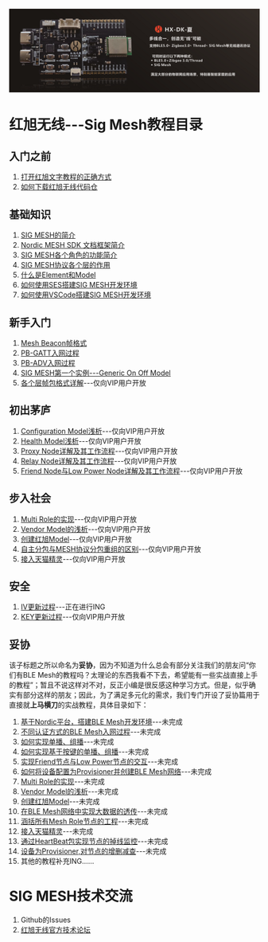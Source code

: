 <!--
 * @Description: The index of HX Mesh Tutorials
 * @Author: Helon CHEN
 * @Date: 2019-07-27 18:02:49
 * @LastEditTime: 2020-08-20 09:58:26
 * @LastEditors: Please set LastEditors
 -->
[![](./Material%20library/HX_DK_LOGO_Brochure.png)](https://shop166249478.taobao.com/?spm=2013.1.1000126.2.83541257ISvzi3)

# 红旭无线---Sig Mesh教程目录
## 入门之前
1. [打开红旭文字教程的正确方式](./入门之前/打开红旭文字教程的正确方式.md)
2. [如何下载红旭无线代码仓](./入门之前/如何下载红旭无线代码仓.md)
## 基础知识
1. [SIG MESH的简介](./%E5%9F%BA%E7%A1%80%E7%9F%A5%E8%AF%86/SIG%20MESH%E7%AE%80%E4%BB%8B.md)
2. [Nordic MESH SDK 文档框架简介](./%E5%9F%BA%E7%A1%80%E7%9F%A5%E8%AF%86/Nordic%20MESH%20SDK%20%E6%96%87%E6%A1%A3%E6%A1%86%E6%9E%B6%E7%AE%80%E4%BB%8B.md)
3. [SIG MESH各个角色的功能简介](./%E5%9F%BA%E7%A1%80%E7%9F%A5%E8%AF%86/SIG%20MESH%E5%90%84%E4%B8%AA%E8%A7%92%E8%89%B2%E7%9A%84%E5%8A%9F%E8%83%BD%E7%AE%80%E4%BB%8B.md)
4. [SIG MESH协议各个层的作用](./%E5%9F%BA%E7%A1%80%E7%9F%A5%E8%AF%86/SIG%20MESH%E5%8D%8F%E8%AE%AE%E5%90%84%E4%B8%AA%E5%B1%82%E7%9A%84%E4%BD%9C%E7%94%A8.md)
5. [什么是Element和Model](./%E5%9F%BA%E7%A1%80%E7%9F%A5%E8%AF%86/%E4%BB%80%E4%B9%88%E6%98%AFElement%E5%92%8CModel.md)
6. [如何使用SES搭建SIG MESH开发环境](./%E5%9F%BA%E7%A1%80%E7%9F%A5%E8%AF%86/%E5%A6%82%E4%BD%95%E4%BD%BF%E7%94%A8SES%E6%90%AD%E5%BB%BASIG%20MESH%E5%BC%80%E5%8F%91%E7%8E%AF%E5%A2%83.md)
7. [如何使用VSCode搭建SIG MESH开发环境](./%E5%9F%BA%E7%A1%80%E7%9F%A5%E8%AF%86/%E5%A6%82%E4%BD%95%E4%BD%BF%E7%94%A8VSCode%E6%90%AD%E5%BB%BASIG%20MESH%E5%BC%80%E5%8F%91%E7%8E%AF%E5%A2%83.md)

## 新手入门
1. [Mesh Beacon帧格式](./%E6%96%B0%E6%89%8B%E5%85%A5%E9%97%A8/Mesh%20Beacon%E5%B8%A7%E6%A0%BC%E5%BC%8F.md)
1. [PB-GATT入网过程](./%E6%96%B0%E6%89%8B%E5%85%A5%E9%97%A8/PB-GATT%E5%85%A5%E7%BD%91%E8%BF%87%E7%A8%8B.md)
1. [PB-ADV入网过程](./%E6%96%B0%E6%89%8B%E5%85%A5%E9%97%A8/PB-ADV%E5%85%A5%E7%BD%91%E8%BF%87%E7%A8%8B.md)
1. [SIG MESH第一个实例---Generic On Off Model](./新手入门/SIG%20MESH第一个实例---Generic%20On%20Off%20Model.md)
1. [各个层帧包格式详解]()---仅向VIP用户开放

## 初出茅庐
1. [Configuration Model浅析]()---仅向VIP用户开放
1. [Health Model浅析]()---仅向VIP用户开放
1. [Proxy Node详解及其工作流程]()---仅向VIP用户开放
1. [Relay Node详解及其工作流程]()---仅向VIP用户开放
1. [Friend Node与Low Power Node详解及其工作流程]()---仅向VIP用户开放

## 步入社会
1. [Multi Role的实现]()---仅向VIP用户开放
1. [Vendor Model的浅析]()---仅向VIP用户开放
1. [创建红旭Model]()---仅向VIP用户开放
1. [自主分包与MESH协议分包重组的区别]()---仅向VIP用户开放
1. [接入天猫精灵]()---仅向VIP用户开放

## 安全
1. [IV更新过程]()---正在进行ING
1. [KEY更新过程]()---仅向VIP用户开放

## 妥协
该子标题之所以命名为**妥协**，因为不知道为什么总会有部分关注我们的朋友问“你们有BLE Mesh的教程吗？太理论的东西我看不下去，希望能有一些实战直接上手的教程”；暂且不说这样对不对，反正小编是很反感这种学习方式。但是，似乎确实有部分这样的朋友；因此，为了满足多元化的需求，我们专门开设了妥协篇用于直接就**上马横刀**的实战教程，具体目录如下：
1. [基于Nordic平台，搭建BLE Mesh开发环境]()---未完成
2. [不同认证方式的BLE Mesh入网过程]()---未完成
3. [如何实现单播、组播]()---未完成
4. [如何实现基于按键的单播、组播]()---未完成
5. [实现Friend节点与Low Power节点的交互]()---未完成
6. [如何将设备配置为Provisioner并创建BLE Mesh网络]()---未完成
7. [Multi Role的实现]()---未完成
8. [Vendor Model的浅析]()---未完成
9. [创建红旭Model]()---未完成
10. [在BLE Mesh网络中实现大数据的透传]()---未完成
11. [涵括所有Mesh Role节点的工程]()---未完成
12. [接入天猫精灵]()---未完成
13. [通过HeartBeat包实现节点的掉线监控]()---未完成
14. [设备为Provisioner,对节点的增删减查]()---未完成
15. 其他的教程补充ING……

# SIG MESH技术交流
1. Github的Issues
2. [红旭无线官方技术论坛](http://bbs.wireless-tech.cn/)
